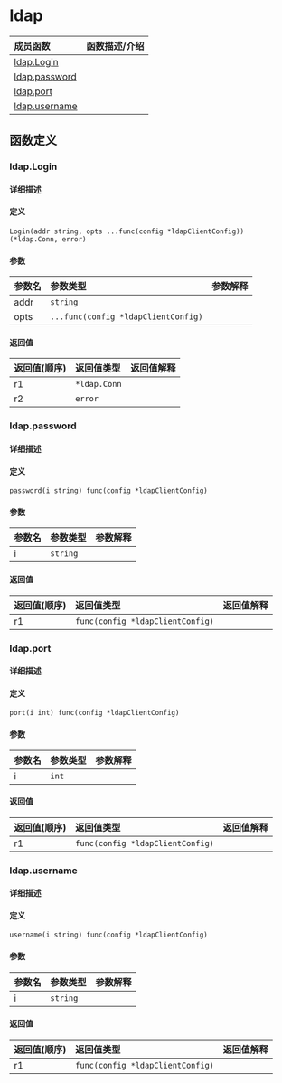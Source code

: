 # ldap

|成员函数|函数描述/介绍|
|:------|:--------|
| [ldap.Login](#Login) ||
| [ldap.password](#password) ||
| [ldap.port](#port) ||
| [ldap.username](#username) ||


## 函数定义
### ldap.Login

#### 详细描述


#### 定义

`Login(addr string, opts ...func(config *ldapClientConfig)) (*ldap.Conn, error)`

#### 参数
|参数名|参数类型|参数解释|
|:-----------|:---------- |:-----------|
| addr | `string` |   |
| opts | `...func(config *ldapClientConfig)` |   |

#### 返回值
|返回值(顺序)|返回值类型|返回值解释|
|:-----------|:---------- |:-----------|
| r1 | `*ldap.Conn` |   |
| r2 | `error` |   |


### ldap.password

#### 详细描述


#### 定义

`password(i string) func(config *ldapClientConfig)`

#### 参数
|参数名|参数类型|参数解释|
|:-----------|:---------- |:-----------|
| i | `string` |   |

#### 返回值
|返回值(顺序)|返回值类型|返回值解释|
|:-----------|:---------- |:-----------|
| r1 | `func(config *ldapClientConfig)` |   |


### ldap.port

#### 详细描述


#### 定义

`port(i int) func(config *ldapClientConfig)`

#### 参数
|参数名|参数类型|参数解释|
|:-----------|:---------- |:-----------|
| i | `int` |   |

#### 返回值
|返回值(顺序)|返回值类型|返回值解释|
|:-----------|:---------- |:-----------|
| r1 | `func(config *ldapClientConfig)` |   |


### ldap.username

#### 详细描述


#### 定义

`username(i string) func(config *ldapClientConfig)`

#### 参数
|参数名|参数类型|参数解释|
|:-----------|:---------- |:-----------|
| i | `string` |   |

#### 返回值
|返回值(顺序)|返回值类型|返回值解释|
|:-----------|:---------- |:-----------|
| r1 | `func(config *ldapClientConfig)` |   |


